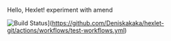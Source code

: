 Hello, Hexlet!
experiment with amend

![Build Status](https://github.com/{USERNAME}/{PROJECT}/workflows/{ACTIONNAME}/badge.svg)](https://github.com/Deniskakaka/hexlet-git/actions/workflows/test-workflows.yml)
